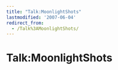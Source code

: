 ```yaml
---
title: "Talk:MoonlightShots"
lastmodified: '2007-06-04'
redirect_from:
  - /Talk%3AMoonlightShots/
---
```


Talk:MoonlightShots
===================
